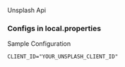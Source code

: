 Unsplash Api

### Configs in local.properties

Sample Configuration
```
CLIENT_ID="YOUR_UNSPLASH_CLIENT_ID"